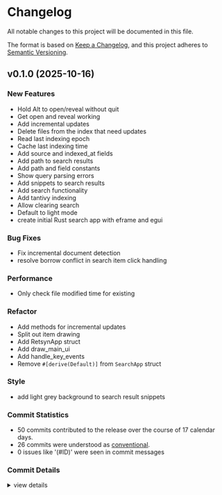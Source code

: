 # Changelog

All notable changes to this project will be documented in this file.

The format is based on [Keep a Changelog](https://keepachangelog.com/en/1.0.0/),
and this project adheres to [Semantic Versioning](https://semver.org/spec/v2.0.0.html).

## v0.1.0 (2025-10-16)

<csr-id-008a3c24b0d906daa743d26cd9de8f57a0375a9e/>
<csr-id-3a19f067ad3403a14b9a0160c572fa71324f1db1/>
<csr-id-faa9ac25570629142e2f43ef5f32a5474cde5d98/>
<csr-id-118b653150f2b3a712c8622fce84c9e2efafc1c0/>
<csr-id-fbb32f53eb8ddf668f9be93143c13d601364058c/>
<csr-id-abb3c1cd9f232f4a018b8e273477843c718366e0/>
<csr-id-d3645e1695b5d060521aaffe10c7b1cede52b501/>

### New Features

 - <csr-id-28c2d70032dc5ec26b4dfc82b215d54d44a97d52/> Hold Alt to open/reveal without quit
 - <csr-id-01bb248203176c8d34455aa62f6cdf8d8d23279d/> Get open and reveal working
 - <csr-id-b140ea8d9d1c125e4932198bd384bd77da93c35d/> Add incremental updates
 - <csr-id-ef08ea09e05d11d732fba83cf12a83312949b9a8/> Delete files from the index that need updates
 - <csr-id-5a98211cc08061a9ae0e344f7182ccd98902e61d/> Read last indexing epoch
 - <csr-id-3220659bf73baaac19f56bbde7dfce35550ba2c5/> Cache last indexing time
 - <csr-id-93f400ff89faedcdf45a2263ff72707054f57769/> Add source and indexed_at fields
 - <csr-id-7f44b462d5f65fe7e306fe6d0206060240112954/> Add path to search results
 - <csr-id-f4c97d88fd5dec07be0897dd21d38c15a2b8036b/> Add path and field constants
 - <csr-id-b05321e0367276b6967df1b420991a489589a00e/> Show query parsing errors
 - <csr-id-2c5b37802c367d8c3907d269062b426415a80e92/> Add snippets to search results
 - <csr-id-6c917f93ac7dbf5a48fd86eb6f102c73562f04f3/> Add search functionality
 - <csr-id-8bdf5b05dea0e15a9a0271f328ccea1ed7973bbc/> Add tantivy indexing
 - <csr-id-797c2252aa0280e91d6bfd72768be91bbc2ade2f/> Allow clearing search
 - <csr-id-75ba6c5bfbb687d269ebbb6f6a88dd74476e8ced/> Default to light mode
 - <csr-id-d88ba05b7f268cdee41ddbf52396b811ca287ab0/> create initial Rust search app with eframe and egui

### Bug Fixes

 - <csr-id-1acd7d9a4dca8ddf47c8355a03a1be72e8e69c15/> Fix incremental document detection
 - <csr-id-ba961e990c02e018b0e02afc20dac82a9c83d3d0/> resolve borrow conflict in search item click handling

### Performance

 - <csr-id-4b02b951faf48d1f08c4adf7b203a596c3a2b795/> Only check file modified time for existing

### Refactor

 - <csr-id-008a3c24b0d906daa743d26cd9de8f57a0375a9e/> Add methods for incremental updates
 - <csr-id-3a19f067ad3403a14b9a0160c572fa71324f1db1/> Split out item drawing
 - <csr-id-faa9ac25570629142e2f43ef5f32a5474cde5d98/> Add RetsynApp struct
 - <csr-id-118b653150f2b3a712c8622fce84c9e2efafc1c0/> Add draw_main_ui
 - <csr-id-fbb32f53eb8ddf668f9be93143c13d601364058c/> Add handle_key_events
 - <csr-id-abb3c1cd9f232f4a018b8e273477843c718366e0/> Remove `#[derive(Default)]` from `SearchApp` struct

### Style

 - <csr-id-d3645e1695b5d060521aaffe10c7b1cede52b501/> add light grey background to search result snippets

### Commit Statistics

<csr-read-only-do-not-edit/>

 - 50 commits contributed to the release over the course of 17 calendar days.
 - 26 commits were understood as [conventional](https://www.conventionalcommits.org).
 - 0 issues like '(#ID)' were seen in commit messages

### Commit Details

<csr-read-only-do-not-edit/>

<details><summary>view details</summary>

 * **Uncategorized**
    - Add auto-generated changelog ([`620f97f`](https://github.com/symplasma/retsyn/commit/620f97f8e37fe4849587f91230b8d2d609361987))
    - Add missing cargo metadata ([`b8fa75d`](https://github.com/symplasma/retsyn/commit/b8fa75d1ffe46a697d7debe8ce13dc6b59418e2e))
    - Add license and status ([`f5e3ddd`](https://github.com/symplasma/retsyn/commit/f5e3ddd181862816e132ed30fc60a09ca7376dd7))
    - Add more features ([`71c8ee7`](https://github.com/symplasma/retsyn/commit/71c8ee7f2ea0dac7e1212e280ab20afbdb43bc53))
    - Update features ([`1d823cc`](https://github.com/symplasma/retsyn/commit/1d823cc53631e9270233a0a61fd8f7d500d97314))
    - Hold Alt to open/reveal without quit ([`28c2d70`](https://github.com/symplasma/retsyn/commit/28c2d70032dc5ec26b4dfc82b215d54d44a97d52))
    - Get open and reveal working ([`01bb248`](https://github.com/symplasma/retsyn/commit/01bb248203176c8d34455aa62f6cdf8d8d23279d))
    - Fix incremental document detection ([`1acd7d9`](https://github.com/symplasma/retsyn/commit/1acd7d9a4dca8ddf47c8355a03a1be72e8e69c15))
    - Add methods for incremental updates ([`008a3c2`](https://github.com/symplasma/retsyn/commit/008a3c24b0d906daa743d26cd9de8f57a0375a9e))
    - Refactor and add logging messages ([`d454553`](https://github.com/symplasma/retsyn/commit/d454553b8fb8fa1ca2043b1d591576e85cd3f251))
    - Only check file modified time for existing ([`4b02b95`](https://github.com/symplasma/retsyn/commit/4b02b951faf48d1f08c4adf7b203a596c3a2b795))
    - Add incremental updates ([`b140ea8`](https://github.com/symplasma/retsyn/commit/b140ea8d9d1c125e4932198bd384bd77da93c35d))
    - Delete files from the index that need updates ([`ef08ea0`](https://github.com/symplasma/retsyn/commit/ef08ea09e05d11d732fba83cf12a83312949b9a8))
    - Read last indexing epoch ([`5a98211`](https://github.com/symplasma/retsyn/commit/5a98211cc08061a9ae0e344f7182ccd98902e61d))
    - Cache last indexing time ([`3220659`](https://github.com/symplasma/retsyn/commit/3220659bf73baaac19f56bbde7dfce35550ba2c5))
    - Add source and indexed_at fields ([`93f400f`](https://github.com/symplasma/retsyn/commit/93f400ff89faedcdf45a2263ff72707054f57769))
    - Add path to search results ([`7f44b46`](https://github.com/symplasma/retsyn/commit/7f44b462d5f65fe7e306fe6d0206060240112954))
    - Add todo about spacing ([`0b79ce8`](https://github.com/symplasma/retsyn/commit/0b79ce8b4b1d340293b9c17f26e289f97ff29833))
    - Add path and field constants ([`f4c97d8`](https://github.com/symplasma/retsyn/commit/f4c97d88fd5dec07be0897dd21d38c15a2b8036b))
    - Show query parsing errors ([`b05321e`](https://github.com/symplasma/retsyn/commit/b05321e0367276b6967df1b420991a489589a00e))
    - Add light grey background to search result snippets ([`d3645e1`](https://github.com/symplasma/retsyn/commit/d3645e1695b5d060521aaffe10c7b1cede52b501))
    - Add snippets to search results ([`2c5b378`](https://github.com/symplasma/retsyn/commit/2c5b37802c367d8c3907d269062b426415a80e92))
    - Split out item drawing ([`3a19f06`](https://github.com/symplasma/retsyn/commit/3a19f067ad3403a14b9a0160c572fa71324f1db1))
    - Add rust crates ([`d2f986a`](https://github.com/symplasma/retsyn/commit/d2f986a3d4a9797b69c47fe97c4ad71624d00956))
    - Add Features and TODOs section ([`d51dd16`](https://github.com/symplasma/retsyn/commit/d51dd16b325cf4aacdaf82dbbe44bc36e2c7d1e9))
    - Add search functionality ([`6c917f9`](https://github.com/symplasma/retsyn/commit/6c917f93ac7dbf5a48fd86eb6f102c73562f04f3))
    - Add tantivy indexing ([`8bdf5b0`](https://github.com/symplasma/retsyn/commit/8bdf5b05dea0e15a9a0271f328ccea1ed7973bbc))
    - Add tilde expansion and traversal ([`707a06b`](https://github.com/symplasma/retsyn/commit/707a06ba4fa60bf83aeff6d45b56124cbb0f369d))
    - Add config file ([`485974e`](https://github.com/symplasma/retsyn/commit/485974e921dd9d0ff249a4917a11794d93990918))
    - Add RetsynApp struct ([`faa9ac2`](https://github.com/symplasma/retsyn/commit/faa9ac25570629142e2f43ef5f32a5474cde5d98))
    - Change search categories to sources ([`a79f26d`](https://github.com/symplasma/retsyn/commit/a79f26df96c1fdf48756ad98e26a2102c657d510))
    - Allow clearing search ([`797c225`](https://github.com/symplasma/retsyn/commit/797c2252aa0280e91d6bfd72768be91bbc2ade2f))
    - Add draw_main_ui ([`118b653`](https://github.com/symplasma/retsyn/commit/118b653150f2b3a712c8622fce84c9e2efafc1c0))
    - Add handle_key_events ([`fbb32f5`](https://github.com/symplasma/retsyn/commit/fbb32f53eb8ddf668f9be93143c13d601364058c))
    - Add additional categories ([`1b187a1`](https://github.com/symplasma/retsyn/commit/1b187a104ea85441cf5231ec121025d7ce649883))
    - Add common and additional data ([`64f6c04`](https://github.com/symplasma/retsyn/commit/64f6c046d16cc72532deb969a9fe6ca14290d0fc))
    - Default to light mode ([`75ba6c5`](https://github.com/symplasma/retsyn/commit/75ba6c5bfbb687d269ebbb6f6a88dd74476e8ced))
    - Add nix shell file ([`8f6badb`](https://github.com/symplasma/retsyn/commit/8f6badb770c36ddaddabf93f657da82cb2e2afdb))
    - Add rust toolchain file ([`f34c127`](https://github.com/symplasma/retsyn/commit/f34c127d1054c9adfca7d5b84dc9a1c5dd0d7b5f))
    - Add nix shell section ([`4d3309e`](https://github.com/symplasma/retsyn/commit/4d3309ed129fa5163863cf967b86659225aae034))
    - Update Rust edition ([`b9d423c`](https://github.com/symplasma/retsyn/commit/b9d423c81531419f5d546e9d6950dceb362a7df5))
    - Update eframe and egui versions ([`9256e5b`](https://github.com/symplasma/retsyn/commit/9256e5b389960c1a94270ebe2b7d86436b8956ef))
    - Resolve borrow conflict in search item click handling ([`ba961e9`](https://github.com/symplasma/retsyn/commit/ba961e990c02e018b0e02afc20dac82a9c83d3d0))
    - Remove `#[derive(Default)]` from `SearchApp` struct ([`abb3c1c`](https://github.com/symplasma/retsyn/commit/abb3c1cd9f232f4a018b8e273477843c718366e0))
    - Add Cargo.lock and ignore target ([`f8b83cd`](https://github.com/symplasma/retsyn/commit/f8b83cd20239bef1134bed45c4cb04b7edc62d3d))
    - Create initial Rust search app with eframe and egui ([`d88ba05`](https://github.com/symplasma/retsyn/commit/d88ba05b7f268cdee41ddbf52396b811ca287ab0))
    - Add Aider ignores ([`20fff1e`](https://github.com/symplasma/retsyn/commit/20fff1e3b87443b7cc3efbaea8a67e5e78042f9f))
    - Add basic features design doc ([`af8937c`](https://github.com/symplasma/retsyn/commit/af8937c40f4ccca88e2bdc1ba63d48b6274685ab))
    - Add design documents ([`e21a753`](https://github.com/symplasma/retsyn/commit/e21a7531c97621368d4d32159e3b6806657adf90))
    - Initial Commit ([`3b26be1`](https://github.com/symplasma/retsyn/commit/3b26be118637c1c710c58f72f201d52d6ed565d8))
</details>

